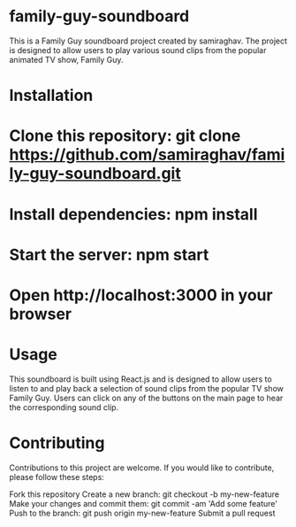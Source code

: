 # family-guy-soundboard


This is a Family Guy soundboard project created by samiraghav. The project is designed to allow users to play various sound clips from the popular animated TV show, Family Guy.


# Installation


# Clone this repository: git clone https://github.com/samiraghav/family-guy-soundboard.git
# Install dependencies: npm install
# Start the server: npm start
# Open http://localhost:3000 in your browser


# Usage
This soundboard is built using React.js and is designed to allow users to listen to and play back a selection of sound clips from the popular TV show Family Guy. Users can click on any of the buttons on the main page to hear the corresponding sound clip.


# Contributing
Contributions to this project are welcome. If you would like to contribute, please follow these steps:

Fork this repository
Create a new branch: git checkout -b my-new-feature
Make your changes and commit them: git commit -am 'Add some feature'
Push to the branch: git push origin my-new-feature
Submit a pull request
